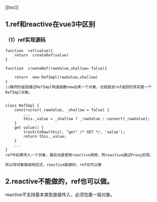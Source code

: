 [[toc]] 

## 1.ref和reactive在vue3中区别

### （1）ref实现源码
~~~
function  ref(value){
    return  createRef(value)
}

function  createRef(rawValue,shallow= false){

    return  new RefImpl(rawValue,shallow)
}
//最终的返回通过RefImpl构造函数new出来一个对象，也就是说ref返回的其实是一个RefImpl对象。


class RefImpl {
    constructor(_rawValue, _shallow = false) {
        ...
        this._value = _shallow ? _rawValue : convert(_rawValue);
    }
    get value() {
        track(toRaw(this), "get" /* GET */, 'value');
        return this._value;
    }
    ...
}
ref中如果传入一个对象，最后也是使用reactive调用，而reactive通过Proxy实现。

所以将对象做成响应式，reactive能做的，ref也可以做
~~~

## 2.reactive不能做的，ref也可以做。
reactive不支持基本类型直接传入，必须包裹一层对象。